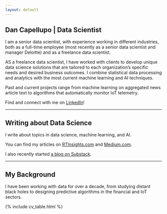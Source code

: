 ```yaml
---
layout: default
---
```


## Dan Capellupo | Data Scientist

I am a senior data scientist, with experience working in different industries,
both as a full-time employee (most recently as a senior data scientist and
manager Deloitte) and as a freelance data scientist.

AS a freelance data scientist, I have worked with clients to develop unique data
science solutions that are tailored to each organization’s specific needs and
desired business outcomes. I combine statistical data processing and analytics
with the most current machine learning and AI techniques.

Past and current projects range from machine learning on aggregated news
article text to algorithms that automatically monitor IoT telemetry.

Find and connect with me on [LinkedIn](https://www.linkedin.com/in/dcapellupo/)!

---

<!---
## My Blog + Newsletter
--->

## Writing about Data Science

I write about topics in data science, machine learning, and AI.

You can find my articles on [RTInsights.com](https://www.rtinsights.com/author/dcapellupo/) and [Medium.com](https://medium.com/@daniel.capellupo).

I also recently started [a blog on Substack](https://featuringdata.substack.com/?no_cover=true).

---

## My Background

I have been working with data for over a decade, from studying distant black
holes to designing predictive algorithms in the financial and IoT sectors.

{% include cv_table.html %}


